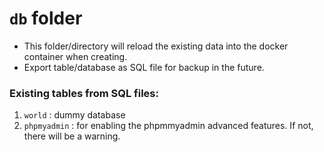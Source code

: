 # ``db`` folder
- This folder/directory will reload the existing data into the docker container when creating. 
- Export table/database as SQL file for backup in the future.

### Existing tables from SQL files:
1. ``world`` : dummy database 
2. ``phpmyadmin`` : for enabling the phpmmyadmin advanced features. If not, there will be a warning.
